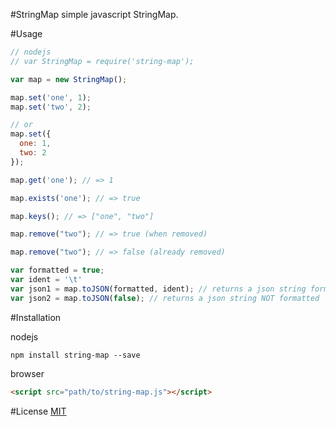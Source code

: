 #StringMap
simple javascript StringMap.

#Usage

```javascript
// nodejs
// var StringMap = require('string-map');

var map = new StringMap();

map.set('one', 1);
map.set('two', 2);

// or
map.set({
  one: 1,
  two: 2
});

map.get('one'); // => 1

map.exists('one'); // => true

map.keys(); // => ["one", "two"]

map.remove("two"); // => true (when removed)

map.remove("two"); // => false (already removed)

var formatted = true;
var ident = '\t'
var json1 = map.toJSON(formatted, ident); // returns a json string formatted
var json2 = map.toJSON(false); // returns a json string NOT formatted
```

#Installation

nodejs
```
npm install string-map --save
```

browser
```html
<script src="path/to/string-map.js"></script>
```

#License
[MIT](luizbills.mit-license.org)
